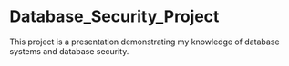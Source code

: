 # Database_Security_Project

This project is a presentation demonstrating my knowledge of database systems and database security.

